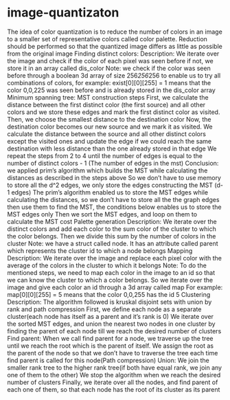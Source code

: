 # image-quantizaton
The idea of color quantization is to reduce the number of colors in an image to a smaller set of representative colors called color palette. Reduction should be  performed so that the quantized image differs as little as possible from the original image
Finding distinct colors:
Description:
We iterate over the image and check if the color of each pixel was seen before if not, we store it in an array called dis_color
Note: we check if the color was seen before through a boolean 3d array of size 256*256*256 to enable us to try all combinations of colors, for example: exist[0][0][255] = 1 means that the color 0,0,225 was seen before and is already stored in the dis_color array 
Minimum spanning tree: 
MST construction steps
First, we calculate the distance between the first distinct color (the first source) and all other colors and we store these edges and mark the first distinct color as visited.
Then, we choose the smallest distance to the destination color
Now, the destination color becomes our new source and we mark it as visited.
We calculate the distance between the source and all other distinct colors except the visited ones and update the edge if we could reach the same destination with less distance than the one already stored in that edge
We repeat the steps from 2 to 4 until the number of edges is equal to the number of distinct colors - 1 (The number of edges in the mst)
Conclusion: we applied prim’s algorithm which builds the MST while calculating the distances as described in the steps above
So we don’t have to use memory to store all the d^2 edges, we only store the edges constructing the MST (d-1 edges) 
The prim’s algorithm enabled us to store the MST edges while calculating the distances, so we don’t have to store all the the graph edges then use them to find the MST, the conditions below enables us to store the MST edges only 
Then we sort the MST edges, and loop on them to calculate the MST cost
Palette generation
 Description:
We iterate over the distinct colors and add each color to the sum color of the cluster to which the color belongs.
Then we divide this sum by the number of colors in the cluster 
Note: we have a struct called node. It has an attribute called parent which represents the cluster id to which a node belongs
Mapping
Description:
We iterate over the image and replace each pixel color with the average of the colors in the cluster to which it belongs
Note: To do the mentioned steps, we need to map each color in the image to an id so that we can know the cluster to which a color belongs.
So we iterate over the image and give each color an id through a 3d array called map
For example: map[0][0][255] = 5 means that the color 0,0,255 has the id 5
Clustering
Description:
The algorithm followed is kruskal disjoint sets with union by rank and path compression
First, we define each node as a separate cluster(each node has itself as a parent and it’s rank is 0)
We iterate over the sorted MST edges, and union the nearest two nodes in one cluster by finding the parent of each node till we reach the desired number of clusters
Find parent: When we call find parent for a node, we traverse up the tree until we reach the root which is the parent of itself. We assign the root as the parent of the node so that we don’t have to traverse the tree each time find parent is called for this node(Path compression)
Union: We join the smaller rank tree to the higher rank tree(if both have equal rank, we join any one of them to the other) 
We stop the algorithm when we reach the desired number of clusters
Finally, we iterate over all the nodes, and find parent of each one of them, so that each node has the root of its cluster as its parent
